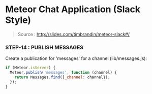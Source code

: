 # Meteor Chat Application (Slack Style)

> Source : http://slides.com/timbrandin/meteor-slack#/

### STEP-14 : PUBLISH MESSAGES

Create a publication for 'messages' for a channel (lib/messages.js):
```javascript
if (Meteor.isServer) {
  Meteor.publish('messages', function (channel) {
    return Messages.find({_channel: channel});
  });
}
```